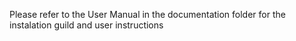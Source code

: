 Please refer to the User Manual in the documentation folder for the instalation guild and user instructions
